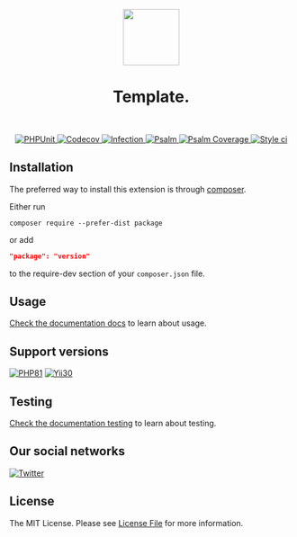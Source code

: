 <p align="center">
    <a href="https://github.com/yii-tools/template" target="_blank">
        <img src="https://avatars.githubusercontent.com/u/121752654?s=200&v=4" height="100px">
    </a>
    <h1 align="center">Template.</h1>
    <br>
</p>

<p align="center">
    <a href="https://github.com/yii-tools/template/actions/workflows/build.yml" target="_blank">
        <img src="https://github.com/yii-tools/template/actions/workflows/build.yml/badge.svg" alt="PHPUnit">
    </a>
    <a href="https://codecov.io/gh/yii-tools/template" target="_blank">
        <img src="https://codecov.io/gh/yii-tools/template/branch/main/graph/badge.svg?token=MF0XUGVLYC" alt="Codecov">
    </a>
    <a href="https://dashboard.stryker-mutator.io/reports/github.com/yii-tools/template/main" target="_blank">
        <img src="https://img.shields.io/endpoint?style=flat&url=https%3A%2F%2Fbadge-api.stryker-mutator.io%2Fgithub.com%2Fyii2-extensions%2Fasset-bootstrap5%2Fmain" alt="Infection">
    </a>
    <a href="https://github.com/yii-tools/template/actions/workflows/static.yml" target="_blank">
        <img src="https://github.com/yii-tools/template/actions/workflows/static.yml/badge.svg" alt="Psalm">
    </a>
    <a href="https://shepherd.dev/github/yii-tools/template" target="_blank">
        <img src="https://shepherd.dev/github/yii-tools/template/coverage.svg" alt="Psalm Coverage">
    </a>
    <a href="https://github.styleci.io/repos/494495136?branch=main" target="_blank">
        <img src="https://github.styleci.io/repos/494495136/shield?branch=main" alt="Style ci">
    </a>           
</p>

## Installation

The preferred way to install this extension is through [composer](https://getcomposer.org/download/).

Either run

```shell
composer require --prefer-dist package
```

or add

```json
"package": "version"
```

to the require-dev section of your `composer.json` file. 

## Usage

[Check the documentation docs](/docs/README.md) to learn about usage.

## Support versions

[![PHP81](https://img.shields.io/badge/PHP-%3E%3D8.1-787CB5)](https://www.php.net/releases/8.1/en.php)
[![Yii30](https://img.shields.io/badge/Yii%20version-3.0-blue)](https://yiiframework.com)

## Testing

[Check the documentation testing](/docs/testing.md) to learn about testing.

## Our social networks

[![Twitter](https://img.shields.io/badge/twitter-follow-1DA1F2?logo=twitter&logoColor=1DA1F2&labelColor=555555?style=flat)](https://twitter.com/Terabytesoftw)

## License

The MIT License. Please see [License File](LICENSE.md) for more information.
